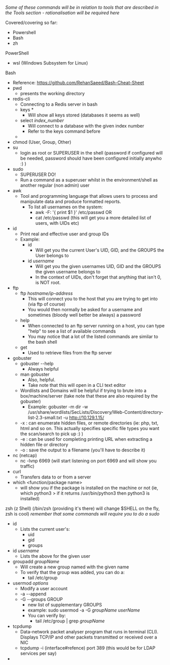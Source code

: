 *Some of these commands will be in relation to tools that are described in the Tools section - rationalisation will be required here*

Covered/covering so far:
- Powershell
- Bash
- zh 

PowerShell
- wsl (Windows Subsystem for Linux)

Bash
- Reference: https://github.com/RehanSaeed/Bash-Cheat-Sheet
- pwd
	- presents the working directory
- redis-cli
	- Connecting to a Redis server in bash
	- keys *
		- Will show all keys stored (databases it seems as well)
	- select *index_number*
		- Will connect to a database with the given index number
		- Refer to the keys command before
	- 
- chmod (User, Group, Other)
- su
	- login as root or SUPERUSER in the shell (password if configured will be needed, password should have been configured initially anywho :) ) 
- sudo 
	- SUPERUSER DO!
	- Run a command as a superuser whilst in the environment/shell as another regular (non admin) user
- awk
	- Tool and programming language that allows users to process and manipulate data and produce formatted reports. 
		- To list all usernames on the system:
			- awk -F: '{ print $1 }' /etc/passwd   OR
			- cat /etc/passwd   (this will get you a more detailed list of users, with UIDs etc)
- id
	- Print real and effective user and group IDs
	- Example:
		- id
			- Will get you the current User's UID, GID, and the GROUPS the User belongs to
		- id *username*
			- Will get you the given usernames UID, GID and the GROUPS the given username belongs to
			- In the context of UIDs, don't forget that anything that isn't 0, is NOT root.
- ftp
	- ftp *hostname/ip-address* 
		- This will connect you to the host that you are trying to get into (via ftp of course)
		- You would then normally be asked for a username and sometimes (bloody well better be always) a password
	- help 
		- When connected to an ftp server running on a host, you can type "help" to see a list of available commands
		- You may notice that a lot of the listed commands are similar to the bash shell
	- get
		- Used to retrieve files from the ftp server
- gobuster
	- gobuster --help
		- Always helpful
	- man gobuster
		- Also, helpful. 
		- Take note that this will open in a CLI text editor
	- Wordlists and Domains will be helpful if trying to brute into a box/machine/server (take note that these are also required by the gobuster)
		- Example: 
			gobuster -m dir -w /usr/share/wordlists/SecLists/Discovery/Web-Content/directory-list-2.3-small.txt -u http://10.129.1.15/
	- -x : can enumerate hidden files, or remote directories (ie: php, txt, html   and so on. This actually specifies specific file types you want the scan/search to pick up :) )
	- -e : can be used for completing printing URL when extracting a hidden file or directory
	- -o : save the output to a filename (you'll have to describe it)
- nc (netcap)
	- nc -lvnp 6969 (will start listening on port 6969 and will show you traffic)
- curl
	- Transfers data to or from a server
- which <function/package name> 
	- will show you if the package is installed on the machine or not (ie, which python3 > if it returns /usr/bin/python3 then python3 is installed)

zsh (z Shell) (/bin/zsh (providing it's there) will change $SHELL on the fly, zsh is cool)
*remember that some commands will require you to do a sudo*
- id
	- Lists the current user's:
		- uid
		- gid
		- groups
- id *username*
	- Lists the above for the given user
- groupadd *groupName*
	- Will create a new group named with the given name
	- To verify that the group was added, you can do a:
		- tail /etc/group
- usermod *options* 
	- Modify a user account
	- -a --append
	- -G --groups GROUP
		- new list of supplementary GROUPS
		- example: sudo usermod -a -G *groupName userName*
		- You can verify by:
			- tail /etc/group | grep *groupName*
- tcpdump
	- Data-network packet analyser program that runs in terminal (CLI). Displays TCP/IP and other packets transmitted or received over a NIC
	- tcpdump -i (interface#refence) port 389 (this would be for LDAP services per say)
- 